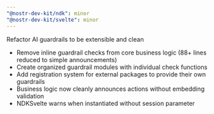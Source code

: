 ```yaml
---
"@nostr-dev-kit/ndk": minor
"@nostr-dev-kit/svelte": minor
---
```


Refactor AI guardrails to be extensible and clean

- Remove inline guardrail checks from core business logic (88+ lines reduced to simple announcements)
- Create organized guardrail modules with individual check functions
- Add registration system for external packages to provide their own guardrails
- Business logic now cleanly announces actions without embedding validation
- NDKSvelte warns when instantiated without session parameter

